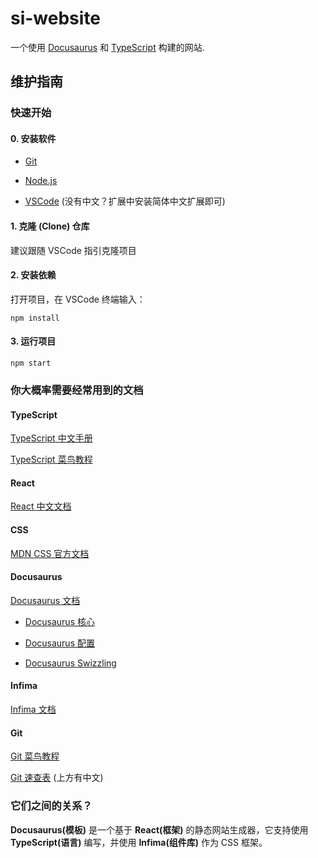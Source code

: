 # si-website

一个使用 [Docusaurus](https://docusaurus.io/zh-CN/) 和 [TypeScript](https://www.typescriptlang.org/zh/) 构建的网站.

## 维护指南

### 快速开始

#### 0. 安装软件

- [Git](https://git-scm.com/downloads)

- [Node.js](https://nodejs.org/zh-cn)

- [VSCode](https://code.visualstudio.com/)
  (没有中文？扩展中安装简体中文扩展即可)

#### 1. 克隆 (Clone) 仓库

建议跟随 VSCode 指引克隆项目

#### 2. 安装依赖

打开项目，在 VSCode 终端输入：

```
npm install
```

#### 3. 运行项目

```
npm start
```

### 你大概率需要经常用到的文档

#### TypeScript

[TypeScript 中文手册](https://www.tsdev.cn/basic-types.html)

[TypeScript 菜鸟教程](https://www.runoob.com/typescript/ts-basic-syntax.html)

#### React

[React 中文文档](https://zh-hans.react.dev/learn)

#### CSS

[MDN CSS 官方文档](https://developer.mozilla.org/zh-CN/docs/Learn/CSS)

#### Docusaurus

[Docusaurus 文档](https://docusaurus.io/zh-CN/docs/)

- [Docusaurus 核心](https://docusaurus.io/zh-CN/docs/category/guides)

- [Docusaurus 配置](https://docusaurus.io/zh-CN/docs/api/docusaurus-config)

- [Docusaurus Swizzling](https://docusaurus.io/zh-CN/docs/swizzling)

#### Infima

[Infima 文档](https://infima.dev/docs/getting-started/introduction)

#### Git

[Git 菜鸟教程](https://www.runoob.com/git/git-tutorial.html)

[Git 速查表](https://ndpsoftware.com/git-cheatsheet.html)
(上方有中文)

### 它们之间的关系？

**Docusaurus(模板)** 是一个基于 **React(框架)** 的静态网站生成器，它支持使用 **TypeScript(语言)** 编写，并使用 **Infima(组件库)** 作为 CSS 框架。
